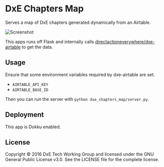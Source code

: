 DxE Chapters Map
================

Serves a map of DxE chapters generated dynamically from an Airtable.

![Screenshot](http://i.imgur.com/czxr0gu.png)

This apps runs off Flask and internally calls [directactioneverywhere/dxe-airtable](https://github.com/directactioneverywhere/dxe-airtable/) to get the data.

Usage
-----

Ensure that some environment variables required by dxe-airtable are set.

* `AIRTABLE_API_KEY`
* `AIRTABLE_BASE_ID`

Then you can run the server with `python dxe_chapters_map/server.py`.

Deployment
----------

This app is Dokku enabled.

License
-------

Copyright © 2016 DxE Tech Working Group and licensed under the GNU General Public License v3.0. See the LICENSE file for the complete license.
